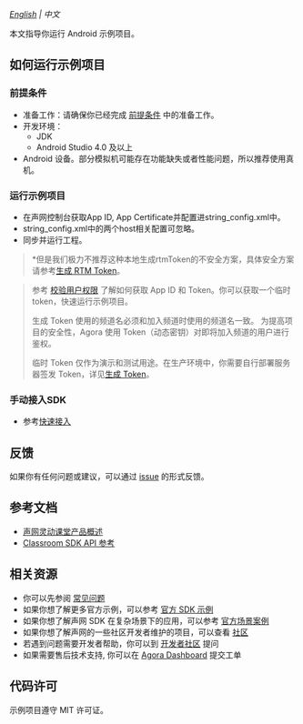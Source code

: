 ﻿_[English](README.md) | 中文_

本文指导你运行 Android 示例项目。

## 如何运行示例项目

### 前提条件

- 准备工作：请确保你已经完成 [前提条件](https://docs.agora.io/cn/agora-class/agora_class_prep?platform=Android) 中的准备工作。
- 开发环境：
  - JDK
  - Android Studio 4.0  及以上
- Android 设备。部分模拟机可能存在功能缺失或者性能问题，所以推荐使用真机。

### 运行示例项目
- 在声网控制台获取App ID, App Certificate并配置进string_config.xml中。
- string_config.xml中的两个host相关配置可忽略。
- 同步并运行工程。
> *但是我们极力不推荐这种本地生成rtmToken的不安全方案，具体安全方案请参考[生成 RTM Token](https://docs.agora.io/cn/agora-class/agora_class_prep#step5)。

   > 参考 [校验用户权限](https://docs.agora.io/cn/Agora%20Platform/token) 了解如何获取 App ID 和 Token。你可以获取一个临时 token，快速运行示例项目。
   >
   > 生成 Token 使用的频道名必须和加入频道时使用的频道名一致。
   > 为提高项目的安全性，Agora 使用 Token（动态密钥）对即将加入频道的用户进行鉴权。
   >
   > 临时 Token 仅作为演示和测试用途。在生产环境中，你需要自行部署服务器签发 Token，详见[生成 Token](https://docs.agora.io/cn/Interactive%20Broadcast/token_server)。
### 手动接入SDK
- 参考[快速接入](https://docs.agora.io/cn/agora-class/agora_class_quickstart_android?platform=Android)


## 反馈

如果你有任何问题或建议，可以通过 [issue](https://github.com/AgoraIO-Community/CloudClass-Android/issues) 的形式反馈。

## 参考文档

- [声网灵动课堂产品概述](https://docs.agora.io/cn/agora-class/product_agora_class?platform=Android)
- [Classroom SDK API 参考](https://docs.agora.io/cn/agora-class/agora_class_api_ref_android?platform=Android)

## 相关资源

- 你可以先参阅 [常见问题](https://docs.agora.io/cn/faq)
- 如果你想了解更多官方示例，可以参考 [官方 SDK 示例](https://github.com/AgoraIO)
- 如果你想了解声网 SDK 在复杂场景下的应用，可以参考 [官方场景案例](https://github.com/AgoraIO-usecase)
- 如果你想了解声网的一些社区开发者维护的项目，可以查看 [社区](https://github.com/AgoraIO-Community)
- 若遇到问题需要开发者帮助，你可以到 [开发者社区](https://rtcdeveloper.com/) 提问
- 如果需要售后技术支持, 你可以在 [Agora Dashboard](https://dashboard.agora.io) 提交工单

## 代码许可

示例项目遵守 MIT 许可证。